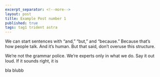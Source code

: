 ```yaml
---
excerpt_separator: <!--more-->
layout: post
title: Example Post number 1
published: true
tags: tag1 trident astra
---
```

We can start sentences with “and,” “but,” and “because.” Because that’s how people talk. And it’s human. But that said, don’t overuse this structure.

We’re not the grammar police. We’re experts only in what we do. Say it out loud. If it sounds right, it is
<!--more-->
bla blubb
